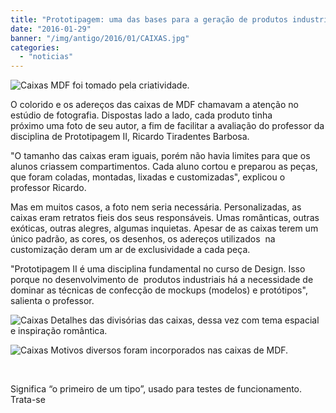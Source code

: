 ```yaml
---
title: "Prototipagem: uma das bases para a geração de produtos industriais"
date: "2016-01-29"
banner: "/img/antigo/2016/01/CAIXAS.jpg"
categories: 
  - "noticias"
---
```


![Caixas](/img/antigo/2016/01/CAIXAS.jpg) MDF foi tomado pela criatividade.

O colorido e os adereços das caixas de MDF chamavam a atenção no estúdio de fotografia. Dispostas lado a lado, cada produto tinha próximo uma foto de seu autor, a fim de facilitar a avaliação do professor da disciplina de Prototipagem II, Ricardo Tiradentes Barbosa.

"O tamanho das caixas eram iguais, porém não havia limites para que os alunos criassem compartimentos. Cada aluno cortou e preparou as peças, que foram coladas, montadas, lixadas e customizadas", explicou o professor Ricardo.

Mas em muitos casos, a foto nem seria necessária. Personalizadas, as caixas eram retratos fieis dos seus responsáveis. Umas românticas, outras exóticas, outras alegres, algumas inquietas. Apesar de as caixas terem um único padrão, as cores, os desenhos, os adereços utilizados  na customização deram um ar de exclusividade a cada peça.

"Prototipagem II é uma disciplina fundamental no curso de Design. Isso porque no desenvolvimento de  produtos industriais há a necessidade de dominar as técnicas de confecção de mockups (modelos) e protótipos", salienta o professor.

![Caixas](/img/antigo/2016/01/CAIXAS1.jpg) Detalhes das divisórias das caixas, dessa vez com tema espacial e inspiração romântica.

![Caixas](/img/antigo/2016/01/CAIXAS2.jpg) Motivos diversos foram incorporados nas caixas de MDF.

 


Significa “o primeiro de um tipo”, usado para testes de funcionamento. Trata-se
